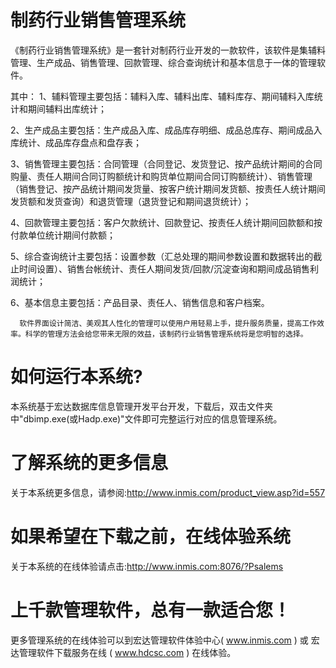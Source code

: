 # 制药行业销售管理系统

《制药行业销售管理系统》是一套针对制药行业开发的一款软件，该软件是集辅料管理、生产成品、销售管理、回款管理、综合查询统计和基本信息于一体的管理软件。

其中：
1、辅料管理主要包括：辅料入库、辅料出库、辅料库存、期间辅料入库统计和期间辅料出库统计；
 
2、生产成品主要包括：生产成品入库、成品库存明细、成品总库存、期间成品入库统计、成品库存盘点和盘存表；
 
3、销售管理主要包括：合同管理（合同登记、发货登记、按产品统计期间的合同购量、责任人期间合同订购额统计和购货单位期间合同订购额统计）、销售管理（销售登记、按产品统计期间发货量、按客户统计期间发货额、按责任人统计期间发货额和发货查询）和退货管理（退货登记和期间退货统计）；
 
4、回款管理主要包括：客户欠款统计、回款登记、按责任人统计期间回款额和按付款单位统计期间付款额；
 
5、综合查询统计主要包括：设置参数（汇总处理的期间参数设置和数据转出的截止时间设置）、销售台帐统计、责任人期间发货/回款/沉淀查询和期间成品销售利润统计；
 
6、基本信息主要包括：产品目录、责任人、销售信息和客户档案。
 
      软件界面设计简洁、美观其人性化的管理可以使用户用轻易上手，提升服务质量，提高工作效率。科学的管理方法会给您带来无限的效益，该制药行业销售管理系统将是您明智的选择。

# 如何运行本系统?

本系统基于宏达数据库信息管理开发平台开发，下载后，双击文件夹中"dbimp.exe(或Hadp.exe)"文件即可完整运行对应的信息管理系统。

# 了解系统的更多信息

关于本系统更多信息，请参阅:http://www.inmis.com/product_view.asp?id=557

# 如果希望在下载之前，在线体验系统

关于本系统的在线体验请点击:http://www.inmis.com:8076/?Psalems

# 上千款管理软件，总有一款适合您！

更多管理系统的在线体验可以到宏达管理软件体验中心( www.inmis.com ) 或 宏达管理软件下载服务在线 ( www.hdcsc.com ) 在线体验。

